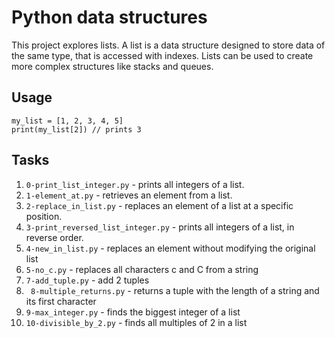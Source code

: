 # Python data structures
This project explores lists. A list is a data structure designed to store data of the same type, that is accessed with indexes. Lists can be used to create more complex structures like stacks and queues.

## Usage
```
my_list = [1, 2, 3, 4, 5]
print(my_list[2]) // prints 3
```

## Tasks
1. `0-print_list_integer.py` - prints all integers of a list.
2. `1-element_at.py` - retrieves an element from a list.
3. `2-replace_in_list.py` - replaces an element of a list at a specific position.
4. `3-print_reversed_list_integer.py` - prints all integers of a list, in reverse order.
5. `4-new_in_list.py` - replaces an element without modifying the original list
6. `5-no_c.py` - replaces all characters c and C from a string
7. `7-add_tuple.py` - add 2 tuples
8. ` 8-multiple_returns.py` - returns a tuple with the length of a string and its first character
9. `9-max_integer.py` - finds the biggest integer of a list
10. `10-divisible_by_2.py` - finds all multiples of 2 in a list
